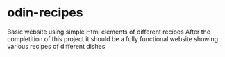 # odin-recipes
Basic website using simple Html elements of different recipes
After the completition of this project it should be a fully functional website showing various recipes of different dishes
